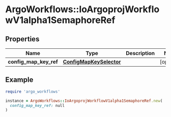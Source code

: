 # ArgoWorkflows::IoArgoprojWorkflowV1alpha1SemaphoreRef

## Properties

| Name | Type | Description | Notes |
| ---- | ---- | ----------- | ----- |
| **config_map_key_ref** | [**ConfigMapKeySelector**](ConfigMapKeySelector.md) |  | [optional] |

## Example

```ruby
require 'argo_workflows'

instance = ArgoWorkflows::IoArgoprojWorkflowV1alpha1SemaphoreRef.new(
  config_map_key_ref: null
)
```

